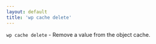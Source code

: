 ```yaml
---
layout: default
title: 'wp cache delete'
---
```


`wp cache delete` - Remove a value from the object cache.



